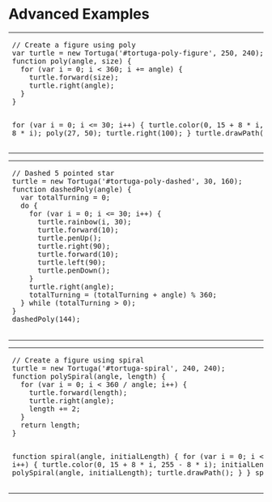 # Advanced Examples

<table>
  <tr>
    <td>
       <pre lang="javascript">
// Create a figure using poly
var turtle = new Tortuga('#tortuga-poly-figure', 250, 240);
function poly(angle, size) {
  for (var i = 0; i < 360; i += angle) {
    turtle.forward(size);
    turtle.right(angle);
  }
}

for (var i = 0; i <= 30; i++) {
  turtle.color(0, 15 + 8 * i, 255 - 8 * i);
  poly(27, 50);
  turtle.right(100);
}
turtle.drawPath();
      </pre>
    </td>
    <td>
      <img src="../img/poly-figure.png" alt="Poly Figure">
    </td>
  </tr>
</table>


<table>
  <tr>
    <td>
      <pre lang="javascript">
// Dashed 5 pointed star
turtle = new Tortuga('#tortuga-poly-dashed', 30, 160);     
function dashedPoly(angle) {
  var totalTurning = 0;
  do {
    for (var i = 0; i <= 30; i++) {
      turtle.rainbow(i, 30);
      turtle.forward(10);
      turtle.penUp();
      turtle.right(90);
      turtle.forward(10);
      turtle.left(90);
      turtle.penDown();
    }
    turtle.right(angle);
    totalTurning = (totalTurning + angle) % 360;
  } while (totalTurning > 0);
}
dashedPoly(144);
      </pre>
    </td>
    <td>
      <img src="../img/poly-dashed.png" alt="Poly Dashed">
    </td>
  </tr>
</table>

<table>
  <tr>
    <td>
      <pre lang="javascript">
// Create a figure using spiral
turtle = new Tortuga('#tortuga-spiral', 240, 240);         
function polySpiral(angle, length) {
  for (var i = 0; i < 360 / angle; i++) {
    turtle.forward(length);
    turtle.right(angle);
    length += 2;
  }
  return length;
}

function spiral(angle, initialLength) {
  for (var i = 0; i <= 30; i++) {
    turtle.color(0, 15 + 8 * i, 255 - 8 * i);
    initialLength = polySpiral(angle, initialLength);
    turtle.drawPath();
  }
}
spiral(92, 30);
      </pre>
    </td>
    <td>
      <img src="../img/spiral.png" alt="Spiral">
    </td>
  </tr>
</table>
